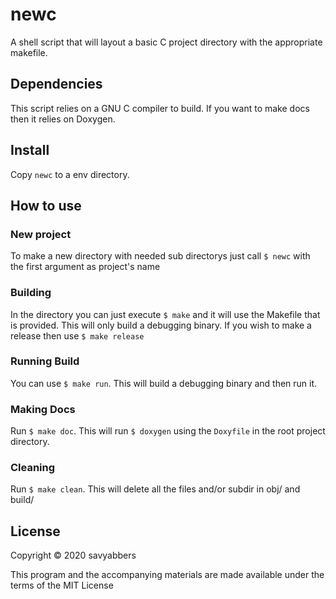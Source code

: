 # newc
A shell script that will layout a basic C project directory with the appropriate makefile.

## Dependencies
This script relies on a GNU C compiler to build.
If you want to make docs then it relies on Doxygen.

## Install
Copy ```newc``` to a env directory.

## How to use

### New project
To make a new directory with needed sub directorys just call ```$ newc``` with the first argument as project's name

### Building
In the directory you can just execute ```$ make``` and it will use the Makefile that is provided. This will only build a debugging binary. If you wish to make a release then use ```$ make release```

### Running Build
You can use ```$ make run```. This will build a debugging binary and then run it.

### Making Docs
Run ```$ make doc```. This will run ```$ doxygen``` using the ```Doxyfile``` in the root project directory.

### Cleaning
Run ```$ make clean```. This will delete all the files and/or subdir in obj/ and build/

## License
Copyright © 2020 savyabbers

This program and the accompanying materials are made available under the
terms of the MIT License
